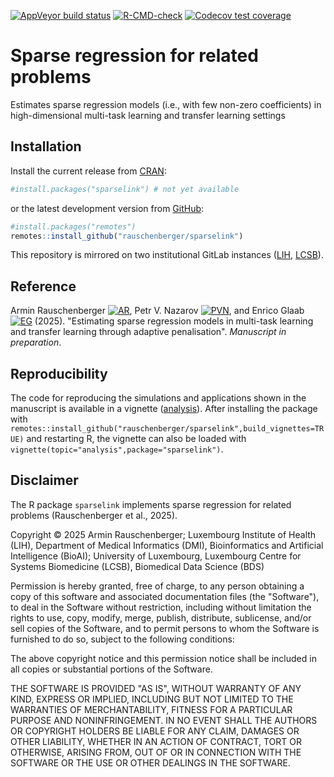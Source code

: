 
[![AppVeyor build status](https://ci.appveyor.com/api/projects/status/github/rauschenberger/sparselink?svg=true)](https://ci.appveyor.com/project/rauschenberger/sparselink)
[![R-CMD-check](https://github.com/rauschenberger/sparselink/actions/workflows/R-CMD-check.yaml/badge.svg)](https://github.com/rauschenberger/sparselink/actions/workflows/R-CMD-check.yaml)
[![Codecov test coverage](https://codecov.io/gh/rauschenberger/sparselink/graph/badge.svg)](https://app.codecov.io/gh/rauschenberger/sparselink)

# Sparse regression for related problems

Estimates sparse regression models (i.e., with few non-zero coefficients) in high-dimensional multi-task learning and transfer learning settings

## Installation

Install the current release from
[CRAN](https://CRAN.R-project.org/package=sparselink):

``` r
#install.packages("sparselink") # not yet available
```

or the latest development version from [GitHub](https://github.com/rauschenberger/sparselink):

``` r
#install.packages("remotes")
remotes::install_github("rauschenberger/sparselink")
```

This repository is mirrored on two institutional GitLab instances
([LIH](https://git.lih.lu/bioinformatics-and-ai/sparselink),
[LCSB](https://gitlab.com/uniluxembourg/lcsb/biomedical-data-science/bds/sparselink)).

## Reference

Armin Rauschenberger 
[![AR](https://info.orcid.org/wp-content/uploads/2019/11/orcid_16x16.png)](https://orcid.org/0000-0001-6498-4801),
Petr V. Nazarov
[![PVN](https://info.orcid.org/wp-content/uploads/2019/11/orcid_16x16.png)](https://orcid.org/0000-0003-3443-0298),
and Enrico Glaab
[![EG](https://info.orcid.org/wp-content/uploads/2019/11/orcid_16x16.png)](https://orcid.org/0000-0003-3977-7469) (2025).
"Estimating sparse regression models in multi-task learning and transfer learning through adaptive penalisation".
*Manuscript in preparation*.

## Reproducibility

The code for reproducing the simulations and applications shown in the manuscript is available in a vignette ([analysis](https://rauschenberger.github.io/sparselink/articles/analysis.html)). After installing the package with `remotes::install_github("rauschenberger/sparselink",build_vignettes=TRUE)` and restarting R, the vignette can also be loaded with `vignette(topic="analysis",package="sparselink")`.

<!--
[![CRAN version](https://www.r-pkg.org/badges/version/sparselink)](https://CRAN.R-project.org/package=sparselink)
[![CRAN RStudio mirror downloads](https://cranlogs.r-pkg.org/badges/sparselink)](https://CRAN.R-project.org/package=sparselink)
[![Total CRAN downloads](https://cranlogs.r-pkg.org/badges/grand-total/sparselink)](https://CRAN.R-project.org/package=sparselink)
-->

## Disclaimer

The R package `sparselink` implements sparse regression for related problems (Rauschenberger et al., 2025).

Copyright &copy; 2025 Armin Rauschenberger; Luxembourg Institute of Health (LIH), Department of Medical Informatics (DMI), Bioinformatics and Artificial Intelligence (BioAI); University of Luxembourg, Luxembourg Centre for Systems Biomedicine (LCSB), Biomedical Data Science (BDS)

Permission is hereby granted, free of charge, to any person obtaining a copy of this software and associated documentation files (the "Software"), to deal in the Software without restriction, including without limitation the rights to use, copy, modify, merge, publish, distribute, sublicense, and/or sell copies of the Software, and to permit persons to whom the Software is furnished to do so, subject to the following conditions:

The above copyright notice and this permission notice shall be included in all copies or substantial portions of the Software.

THE SOFTWARE IS PROVIDED "AS IS", WITHOUT WARRANTY OF ANY KIND, EXPRESS OR IMPLIED, INCLUDING BUT NOT LIMITED TO THE WARRANTIES OF MERCHANTABILITY, FITNESS FOR A PARTICULAR PURPOSE AND NONINFRINGEMENT. IN NO EVENT SHALL THE AUTHORS OR COPYRIGHT HOLDERS BE LIABLE FOR ANY CLAIM, DAMAGES OR OTHER LIABILITY, WHETHER IN AN ACTION OF CONTRACT, TORT OR OTHERWISE, ARISING FROM, OUT OF OR IN CONNECTION WITH THE SOFTWARE OR THE USE OR OTHER DEALINGS IN THE SOFTWARE.
